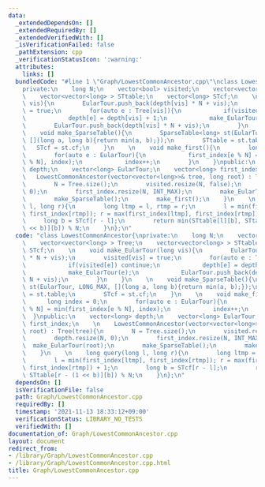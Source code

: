 ```yaml
---
data:
  _extendedDependsOn: []
  _extendedRequiredBy: []
  _extendedVerifiedWith: []
  _isVerificationFailed: false
  _pathExtension: cpp
  _verificationStatusIcon: ':warning:'
  attributes:
    links: []
  bundledCode: "#line 1 \"Graph/LowestCommonAncestor.cpp\"\nclass LowestCommonAncestor{\n\
    private:\n    long N;\n    vector<bool> visited;\n    vector<vector<long> > Tree;\n\
    \    vector<vector<long> > STtable;\n    vector<long> STcf;\n    \n    void make_EularTour(long\
    \ vis){\n        EularTour.push_back(depth[vis] * N + vis);\n        visited[vis]\
    \ = true;\n        for(auto e : Tree[vis]){\n            if(visited[e]) continue;\n\
    \            depth[e] = depth[vis] + 1;\n            make_EularTour(e);\n    \
    \        EularTour.push_back(depth[vis] * N + vis);\n        }\n    }\n    \n\
    \    void make_SparseTable(){\n        SparseTable<long> st(EularTour, LONG_MAX,\
    \ [](long a, long b){return min(a, b);});\n        STtable = st.table;\n     \
    \   STcf = st.cf;\n    }\n    \n    void make_first(){\n        long index = 0;\n\
    \        for(auto e : EularTour){\n            first_index[e % N] = min(first_index[e\
    \ % N], index);\n            index++;\n        }\n    }\npublic:\n    vector<long>\
    \ depth;\n    vector<long> EularTour;\n    vector<long> first_index;\n    \n \
    \   LowestCommonAncestor(vector<vector<long>>& tree, long root) : Tree(tree){\n\
    \        N = Tree.size();\n        visited.resize(N, false);\n        depth.resize(N,\
    \ 0);\n        first_index.resize(N, INT_MAX);\n        make_EularTour(root);\n\
    \        make_SparseTable();\n        make_first();\n    }\n    \n    long query(long\
    \ l, long r){\n        long ltmp = l, rtmp = r;\n        l = min(first_index[ltmp],\
    \ first_index[rtmp]); r = max(first_index[ltmp], first_index[rtmp]) + 1;\n   \
    \     long b = STcf[r - l];\n        return min(STtable[l][b], STtable[r - (1\
    \ << b)][b]) % N;\n    }\n};\n"
  code: "class LowestCommonAncestor{\nprivate:\n    long N;\n    vector<bool> visited;\n\
    \    vector<vector<long> > Tree;\n    vector<vector<long> > STtable;\n    vector<long>\
    \ STcf;\n    \n    void make_EularTour(long vis){\n        EularTour.push_back(depth[vis]\
    \ * N + vis);\n        visited[vis] = true;\n        for(auto e : Tree[vis]){\n\
    \            if(visited[e]) continue;\n            depth[e] = depth[vis] + 1;\n\
    \            make_EularTour(e);\n            EularTour.push_back(depth[vis] *\
    \ N + vis);\n        }\n    }\n    \n    void make_SparseTable(){\n        SparseTable<long>\
    \ st(EularTour, LONG_MAX, [](long a, long b){return min(a, b);});\n        STtable\
    \ = st.table;\n        STcf = st.cf;\n    }\n    \n    void make_first(){\n  \
    \      long index = 0;\n        for(auto e : EularTour){\n            first_index[e\
    \ % N] = min(first_index[e % N], index);\n            index++;\n        }\n  \
    \  }\npublic:\n    vector<long> depth;\n    vector<long> EularTour;\n    vector<long>\
    \ first_index;\n    \n    LowestCommonAncestor(vector<vector<long>>& tree, long\
    \ root) : Tree(tree){\n        N = Tree.size();\n        visited.resize(N, false);\n\
    \        depth.resize(N, 0);\n        first_index.resize(N, INT_MAX);\n      \
    \  make_EularTour(root);\n        make_SparseTable();\n        make_first();\n\
    \    }\n    \n    long query(long l, long r){\n        long ltmp = l, rtmp = r;\n\
    \        l = min(first_index[ltmp], first_index[rtmp]); r = max(first_index[ltmp],\
    \ first_index[rtmp]) + 1;\n        long b = STcf[r - l];\n        return min(STtable[l][b],\
    \ STtable[r - (1 << b)][b]) % N;\n    }\n};\n"
  dependsOn: []
  isVerificationFile: false
  path: Graph/LowestCommonAncestor.cpp
  requiredBy: []
  timestamp: '2021-11-13 18:33:12+09:00'
  verificationStatus: LIBRARY_NO_TESTS
  verifiedWith: []
documentation_of: Graph/LowestCommonAncestor.cpp
layout: document
redirect_from:
- /library/Graph/LowestCommonAncestor.cpp
- /library/Graph/LowestCommonAncestor.cpp.html
title: Graph/LowestCommonAncestor.cpp
---
```

